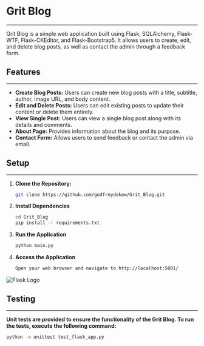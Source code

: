 # Grit Blog
___

Grit Blog is a simple web application built using Flask, SQLAlchemy, Flask-WTF, Flask-CKEditor, and Flask-Bootstrap5. It allows users to create, edit, and delete blog posts, as well as contact the admin through a feedback form.

## Features
___

- **Create Blog Posts:** Users can create new blog posts with a title, subtitle, author, image URL, and body content.
- **Edit and Delete Posts:** Users can edit existing posts to update their content or delete them entirely.
- **View Single Post:** Users can view a single blog post along with its details and comments.
- **About Page:** Provides information about the blog and its purpose.
- **Contact Form:** Allows users to send feedback or contact the admin via email.

## Setup
___

1. **Clone the Repository:**
   ```bash
   git clone https://github.com/godfreydekew/Grit_Blog.git
   

2. **Install Dependencies**
   ```bash
   cd Grit_Blog
   pip install -r requirements.txt

3. **Run the Application**
   ```bash
   python main.py
   
4. **Access the Application**
   ```bash
   Open your web browser and navigate to http://localhost:5001/
   
![Flask Logo](/static/assets/img/readme.png)

## Testing
___

**Unit tests are provided to ensure the functionality of the Grit Blog.
To run the tests, execute the following command:**

```bash
python -m unittest test_flask_app.py

